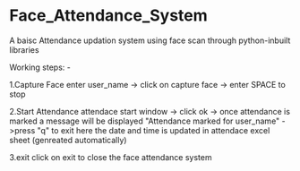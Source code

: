 # Face_Attendance_System
A baisc Attendance updation system using face scan through python-inbuilt libraries

Working steps: -

1.Capture Face
enter user_name -> click on capture face -> enter SPACE to stop

2.Start Attendance
attendace start window -> click ok -> once attendance is marked a message will be displayed "Attendance marked for user_name" ->press "q" to exit
here the date and time is updated in attendace excel sheet (genreated automatically)

3.exit
click on exit to close the face attendance system



